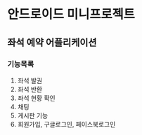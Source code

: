 # 안드로이드 미니프로젝트
## 좌석 예약 어플리케이션 
### 기능목록
1. 좌석 발권
2. 좌석 반환
3. 좌석 현황 확인
3. 채팅
4. 게시판 기능
5. 회원가입, 구글로그인, 페이스북로그인
